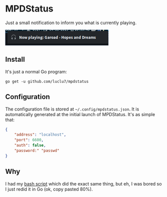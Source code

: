 # MPDStatus

Just a small notification to inform you what is currently playing.

![Screenshot](https://raw.githubusercontent.com/Luclu7/mpdstatus/master/screenshot.png)

## Install
It's just a normal Go program:
```
go get -u github.com/luclu7/mpdstatus
```

## Configuration
The configuration file is stored at `~/.config/mpdstatus.json`. It is automatically generated at the initial launch of MPDStatus. It's as simple that:
```json
{
	"address": "localhost",
	"port": 6600,
	"auth": false,
	"password:" "passwd"
}
```


## Why
I had my [bash script](https://github.com/Luclu7/dotfiles/blob/master/i3/.config/i3/nowplaying.sh) which did the exact same thing, but eh, I was bored so I just redid it in Go (ok, copy pasted 80%).
